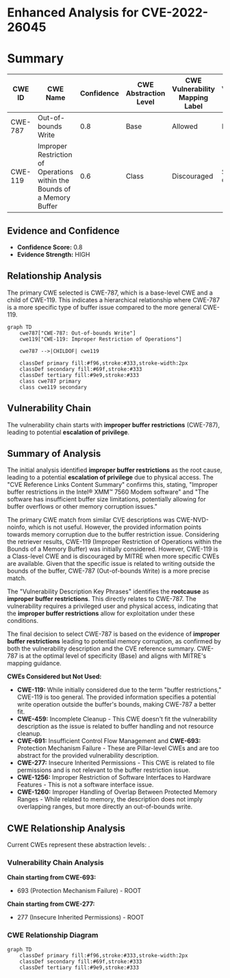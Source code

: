 # Enhanced Analysis for CVE-2022-26045

# Summary
| CWE ID | CWE Name | Confidence | CWE Abstraction Level | CWE Vulnerability Mapping Label | CWE-Vulnerability Mapping Notes |
|---|---|---|---|---|---|
| CWE-787 | Out-of-bounds Write | 0.8 | Base | Allowed | Primary CWE |
| CWE-119 | Improper Restriction of Operations within the Bounds of a Memory Buffer | 0.6 | Class | Discouraged | Secondary Candidate |

## Evidence and Confidence

*   **Confidence Score:** 0.8
*   **Evidence Strength:** HIGH

## Relationship Analysis
The primary CWE selected is CWE-787, which is a base-level CWE and a child of CWE-119. This indicates a hierarchical relationship where CWE-787 is a more specific type of buffer issue compared to the more general CWE-119.

```mermaid
graph TD
    cwe787["CWE-787: Out-of-bounds Write"]
    cwe119["CWE-119: Improper Restriction of Operations"]
    
    cwe787 -->|CHILDOF| cwe119
    
    classDef primary fill:#f96,stroke:#333,stroke-width:2px
    classDef secondary fill:#69f,stroke:#333
    classDef tertiary fill:#9e9,stroke:#333
    class cwe787 primary
    class cwe119 secondary
```

## Vulnerability Chain
The vulnerability chain starts with **improper buffer restrictions** (CWE-787), leading to potential **escalation of privilege**.

## Summary of Analysis
The initial analysis identified **improper buffer restrictions** as the root cause, leading to a potential **escalation of privilege** due to physical access. The "CVE Reference Links Content Summary" confirms this, stating, "Improper buffer restrictions in the Intel® XMM™ 7560 Modem software" and "The software has insufficient buffer size limitations, potentially allowing for buffer overflows or other memory corruption issues."

The primary CWE match from similar CVE descriptions was CWE-NVD-noinfo, which is not useful. However, the provided information points towards memory corruption due to the buffer restriction issue. Considering the retriever results, CWE-119 (Improper Restriction of Operations within the Bounds of a Memory Buffer) was initially considered. However, CWE-119 is a Class-level CWE and is discouraged by MITRE when more specific CWEs are available. Given that the specific issue is related to writing outside the bounds of the buffer, CWE-787 (Out-of-bounds Write) is a more precise match.

The "Vulnerability Description Key Phrases" identifies the **rootcause** as **improper buffer restrictions**. This directly relates to CWE-787. The vulnerability requires a privileged user and physical access, indicating that the **improper buffer restrictions** allow for exploitation under these conditions.

The final decision to select CWE-787 is based on the evidence of **improper buffer restrictions** leading to potential memory corruption, as confirmed by both the vulnerability description and the CVE reference summary. CWE-787 is at the optimal level of specificity (Base) and aligns with MITRE's mapping guidance.

**CWEs Considered but Not Used:**

*   **CWE-119:** While initially considered due to the term "buffer restrictions," CWE-119 is too general. The provided information specifies a potential write operation outside the buffer's bounds, making CWE-787 a better fit.
*   **CWE-459:** Incomplete Cleanup - This CWE doesn't fit the vulnerability description as the issue is related to buffer handling and not resource cleanup.
*   **CWE-691:** Insufficient Control Flow Management and **CWE-693:** Protection Mechanism Failure - These are Pillar-level CWEs and are too abstract for the provided vulnerability description.
*   **CWE-277:** Insecure Inherited Permissions - This CWE is related to file permissions and is not relevant to the buffer restriction issue.
*   **CWE-1256:** Improper Restriction of Software Interfaces to Hardware Features - This is not a software interface issue.
*   **CWE-1260:** Improper Handling of Overlap Between Protected Memory Ranges - While related to memory, the description does not imply overlapping ranges, but more directly an out-of-bounds write.


## CWE Relationship Analysis

Current CWEs represent these abstraction levels: .


### Vulnerability Chain Analysis

**Chain starting from CWE-693:**
- 693 (Protection Mechanism Failure) - ROOT


**Chain starting from CWE-277:**
- 277 (Insecure Inherited Permissions) - ROOT



### CWE Relationship Diagram

```mermaid
graph TD
    classDef primary fill:#f96,stroke:#333,stroke-width:2px
    classDef secondary fill:#69f,stroke:#333
    classDef tertiary fill:#9e9,stroke:#333
```
